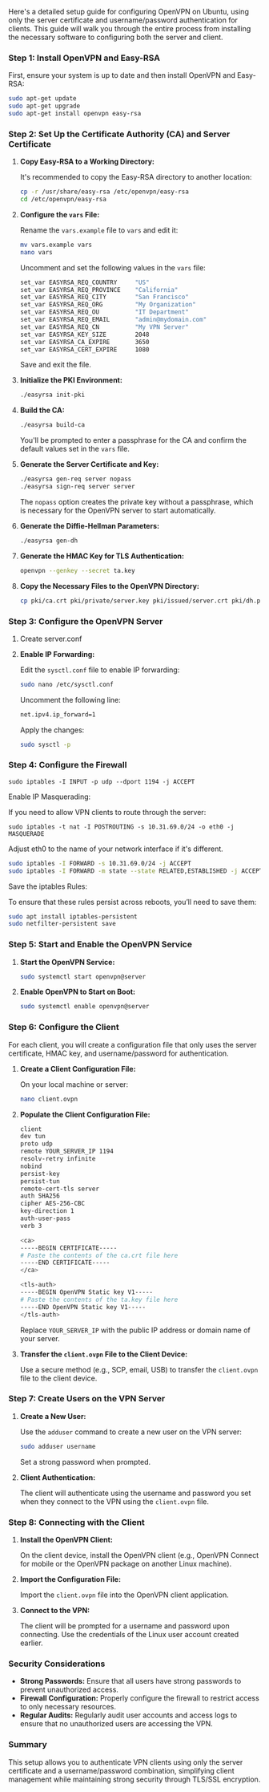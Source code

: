 Here's a detailed setup guide for configuring OpenVPN on Ubuntu, using only the server certificate and username/password authentication for clients. This guide will walk you through the entire process from installing the necessary software to configuring both the server and client.

### **Step 1: Install OpenVPN and Easy-RSA**

First, ensure your system is up to date and then install OpenVPN and Easy-RSA:

```bash
sudo apt-get update
sudo apt-get upgrade
sudo apt-get install openvpn easy-rsa
```

### **Step 2: Set Up the Certificate Authority (CA) and Server Certificate**

1. **Copy Easy-RSA to a Working Directory:**

   It's recommended to copy the Easy-RSA directory to another location:

   ```bash
   cp -r /usr/share/easy-rsa /etc/openvpn/easy-rsa
   cd /etc/openvpn/easy-rsa
   ```

2. **Configure the `vars` File:**

   Rename the `vars.example` file to `vars` and edit it:

   ```bash
   mv vars.example vars
   nano vars
   ```

   Uncomment and set the following values in the `vars` file:

   ```bash
   set_var EASYRSA_REQ_COUNTRY     "US"
   set_var EASYRSA_REQ_PROVINCE    "California"
   set_var EASYRSA_REQ_CITY        "San Francisco"
   set_var EASYRSA_REQ_ORG         "My Organization"
   set_var EASYRSA_REQ_OU          "IT Department"
   set_var EASYRSA_REQ_EMAIL       "admin@mydomain.com"
   set_var EASYRSA_REQ_CN          "My VPN Server"
   set_var EASYRSA_KEY_SIZE        2048
   set_var EASYRSA_CA_EXPIRE       3650
   set_var EASYRSA_CERT_EXPIRE     1080
   ```

   Save and exit the file.

3. **Initialize the PKI Environment:**

   ```bash
   ./easyrsa init-pki
   ```

4. **Build the CA:**

   ```bash
   ./easyrsa build-ca
   ```

   You'll be prompted to enter a passphrase for the CA and confirm the default values set in the `vars` file.

5. **Generate the Server Certificate and Key:**

   ```bash
   ./easyrsa gen-req server nopass
   ./easyrsa sign-req server server
   ```

   The `nopass` option creates the private key without a passphrase, which is necessary for the OpenVPN server to start automatically.

6. **Generate the Diffie-Hellman Parameters:**

   ```bash
   ./easyrsa gen-dh
   ```

7. **Generate the HMAC Key for TLS Authentication:**

   ```bash
   openvpn --genkey --secret ta.key
   ```

8. **Copy the Necessary Files to the OpenVPN Directory:**

   ```bash
   cp pki/ca.crt pki/private/server.key pki/issued/server.crt pki/dh.pem ta.key /etc/openvpn/
   ```

### **Step 3: Configure the OpenVPN Server**

1. Create server.conf

2. **Enable IP Forwarding:**

   Edit the `sysctl.conf` file to enable IP forwarding:

   ```bash
   sudo nano /etc/sysctl.conf
   ```

   Uncomment the following line:

   ```bash
   net.ipv4.ip_forward=1
   ```

   Apply the changes:

   ```bash
   sudo sysctl -p
   ```

### **Step 4: Configure the Firewall**

```sudo iptables -I INPUT -p udp --dport 1194 -j ACCEPT```

Enable IP Masquerading:

If you need to allow VPN clients to route through the server:

```sudo iptables -t nat -I POSTROUTING -s 10.31.69.0/24 -o eth0 -j MASQUERADE```

Adjust eth0 to the name of your network interface if it's different.

```bash
sudo iptables -I FORWARD -s 10.31.69.0/24 -j ACCEPT
sudo iptables -I FORWARD -m state --state RELATED,ESTABLISHED -j ACCEPT
```


Save the iptables Rules:

To ensure that these rules persist across reboots, you’ll need to save them:

```bash
sudo apt install iptables-persistent
sudo netfilter-persistent save
```


### **Step 5: Start and Enable the OpenVPN Service**

1. **Start the OpenVPN Service:**

   ```bash
   sudo systemctl start openvpn@server
   ```

2. **Enable OpenVPN to Start on Boot:**

   ```bash
   sudo systemctl enable openvpn@server
   ```

### **Step 6: Configure the Client**

For each client, you will create a configuration file that only uses the server certificate, HMAC key, and username/password for authentication.

1. **Create a Client Configuration File:**

   On your local machine or server:

   ```bash
   nano client.ovpn
   ```

2. **Populate the Client Configuration File:**

   ```bash
   client
   dev tun
   proto udp
   remote YOUR_SERVER_IP 1194
   resolv-retry infinite
   nobind
   persist-key
   persist-tun
   remote-cert-tls server
   auth SHA256
   cipher AES-256-CBC
   key-direction 1
   auth-user-pass
   verb 3

   <ca>
   -----BEGIN CERTIFICATE-----
   # Paste the contents of the ca.crt file here
   -----END CERTIFICATE-----
   </ca>

   <tls-auth>
   -----BEGIN OpenVPN Static key V1-----
   # Paste the contents of the ta.key file here
   -----END OpenVPN Static key V1-----
   </tls-auth>
   ```

   Replace `YOUR_SERVER_IP` with the public IP address or domain name of your server.

3. **Transfer the `client.ovpn` File to the Client Device:**

   Use a secure method (e.g., SCP, email, USB) to transfer the `client.ovpn` file to the client device.

### **Step 7: Create Users on the VPN Server**

1. **Create a New User:**

   Use the `adduser` command to create a new user on the VPN server:

   ```bash
   sudo adduser username
   ```

   Set a strong password when prompted.

2. **Client Authentication:**

   The client will authenticate using the username and password you set when they connect to the VPN using the `client.ovpn` file.

### **Step 8: Connecting with the Client**

1. **Install the OpenVPN Client:**

   On the client device, install the OpenVPN client (e.g., OpenVPN Connect for mobile or the OpenVPN package on another Linux machine).

2. **Import the Configuration File:**

   Import the `client.ovpn` file into the OpenVPN client application.

3. **Connect to the VPN:**

   The client will be prompted for a username and password upon connecting. Use the credentials of the Linux user account created earlier.

### **Security Considerations**

- **Strong Passwords:** Ensure that all users have strong passwords to prevent unauthorized access.
- **Firewall Configuration:** Properly configure the firewall to restrict access to only necessary resources.
- **Regular Audits:** Regularly audit user accounts and access logs to ensure that no unauthorized users are accessing the VPN.

### **Summary**

This setup allows you to authenticate VPN clients using only the server certificate and a username/password combination, simplifying client management while maintaining strong security through TLS/SSL encryption.
